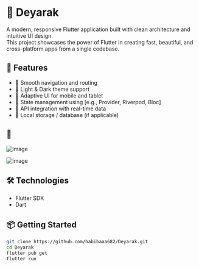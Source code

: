 # 🌟 Deyarak

A modern, responsive Flutter application built with clean architecture and intuitive UI design.  
This project showcases the power of Flutter in creating fast, beautiful, and cross-platform apps from a single codebase.

## 🚀 Features

- 🧭 Smooth navigation and routing
- 🌙 Light & Dark theme support
- 📱 Adaptive UI for mobile and tablet
- 🔌 State management using [e.g., Provider, Riverpod, Bloc]
- 🔄 API integration with real-time data
- 💾 Local storage / database (if applicable)

## 📸 

![image](https://github.com/user-attachments/assets/50a32a26-de22-456a-8760-9043948794ca)

![image](https://github.com/user-attachments/assets/7028f1b4-33ff-4247-8165-565a138e4985)


## 🛠️ Technologies

- Flutter SDK
- Dart

## 📦 Getting Started

```bash
git clone https://github.com/habibaaa682/Deyarak.git
cd Deyarak
flutter pub get
flutter run
